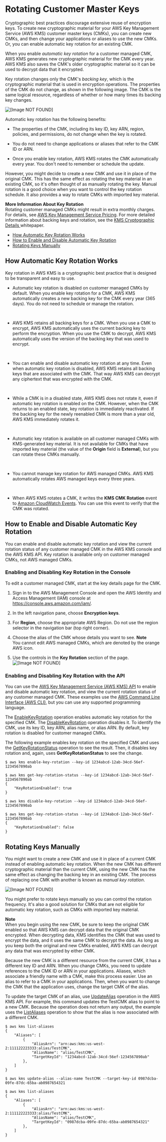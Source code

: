 # Rotating Customer Master Keys<a name="rotate-keys"></a>

Cryptographic best practices discourage extensive reuse of encryption keys\. To create new cryptographic material for your AWS Key Management Service \(AWS KMS\) customer master keys \(CMKs\), you can create new CMKs, and then change your applications or aliases to use the new CMKs\. Or, you can enable automatic key rotation for an existing CMK\. 

When you enable *automatic key rotation* for a customer managed CMK, AWS KMS generates new cryptographic material for the CMK every year\. AWS KMS also saves the CMK's older cryptographic material so it can be used to decrypt data that it encrypted\.

Key rotation changes only the CMK's *backing key*, which is the cryptographic material that is used in encryption operations\. The properties of the CMK do not change, as shown in the following image\. The CMK is the same logical resource, regardless of whether or how many times its backing key changes\.

![\[Image NOT FOUND\]](http://docs.aws.amazon.com/kms/latest/developerguide/images/key-rotation-auto.png)

Automatic key rotation has the following benefits:

+ The properties of the CMK, including its key ID, key ARN, region, policies, and permissions, do not change when the key is rotated\.

+ You do not need to change applications or aliases that refer to the CMK ID or ARN\.

+ Once you enable key rotation, AWS KMS rotates the CMK automatically every year\. You don't need to remember or schedule the update\.

However, you might decide to create a new CMK and use it in place of the original CMK\. This has the same effect as rotating the key material in an existing CMK, so it's often thought of as manually rotating the key\. Manual rotation is a good choice when you want to control the key rotation schedule\. It also provides a way to rotate CMKs with imported key material\.

**More Information About Key Rotation**  
Rotating customer managed CMKs might result in extra monthly charges\. For details, see [AWS Key Management Service Pricing](https://aws.amazon.com/kms/pricing/)\. For more detailed information about backing keys and rotation, see the [ KMS Cryptographic Details ](https://d0.awsstatic.com/whitepapers/KMS-Cryptographic-Details.pdf) whitepaper\.


+ [How Automatic Key Rotation Works](#rotate-keys-how-it-works)
+ [How to Enable and Disable Automatic Key Rotation](#rotating-keys-enable-disable)
+ [Rotating Keys Manually](#rotate-keys-manually)

## How Automatic Key Rotation Works<a name="rotate-keys-how-it-works"></a>

Key rotation in AWS KMS is a cryptographic best practice that is designed to be transparent and easy to use\. 

+ Automatic key rotation is disabled on customer managed CMKs by default\. When you enable key rotation for a CMK, AWS KMS automatically creates a new backing key for the CMK every year \(365 days\)\. You do not need to schedule or manage the rotation\. 

   

+ AWS KMS retains all backing keys for a CMK\. When you use a CMK to encrypt, AWS KMS automatically uses the current backing key to perform the encryption\. When you use the CMK to decrypt, AWS KMS automatically uses the version of the backing key that was used to encrypt\. 

   

+ You can enable and disable automatic key rotation at any time\. Even when automatic key rotation is disabled, AWS KMS retains all backing keys that are associated with the CMK\. That way AWS KMS can decrypt any ciphertext that was encrypted with the CMK\.

   

+ While a CMK is in a disabled state, AWS KMS does not rotate it, even if automatic key rotation is enabled on the CMK\. However, when the CMK returns to an enabled state, key rotation is immediately reactivated\. If the backing key for the newly reenabled CMK is more than a year old, AWS KMS immediately rotates it\.

   

+ Automatic key rotation is available on all customer managed CMKs with KMS\-generated key material\. It is not available for CMKs that have imported key material \(the value of the **Origin** field is **External**\), but you can rotate these CMKs manually\. 

   

+ You cannot manage key rotation for AWS managed CMKs\. AWS KMS automatically rotates AWS managed keys every three years\.

   

+ When AWS KMS rotates a CMK, it writes the **KMS CMK Rotation** event to [Amazon CloudWatch Events](http://docs.aws.amazon.com/AmazonCloudWatch/latest/events/)\. You can use this event to verify that the CMK was rotated\. 

## How to Enable and Disable Automatic Key Rotation<a name="rotating-keys-enable-disable"></a>

You can enable and disable automatic key rotation and view the current rotation status of any customer managed CMK in the AWS KMS console and the AWS KMS API\. Key rotation is available only on customer managed CMKs, not AWS managed CMKs\.

### Enabling and Disabling Key Rotation in the Console<a name="rotate-keys-console"></a>

To edit a customer managed CMK, start at the key details page for the CMK\.

1. Sign in to the AWS Management Console and open the AWS Identity and Access Management \(IAM\) console at [https://console\.aws\.amazon\.com/iam/](https://console.aws.amazon.com/iam/)\.

1. In the left navigation pane, choose **Encryption keys**\.

1. For **Region**, choose the appropriate AWS Region\. Do not use the region selector in the navigation bar \(top right corner\)\.

1. Choose the alias of the CMK whose details you want to see\.
**Note**  
You cannot edit AWS managed CMKs, which are denoted by the orange AWS icon\.

1. Use the controls in the **Key Rotation** section of the page\.  
![\[Image NOT FOUND\]](http://docs.aws.amazon.com/kms/latest/developerguide/images/console-rotate-key.png)

### Enabling and Disabling Key Rotation with the API<a name="rotate-keys-api"></a>

You can use the [AWS Key Management Service \(AWS KMS\) API](http://docs.aws.amazon.com/kms/latest/APIReference/) to enable and disable automatic key rotation, and view the current rotation status of any customer managed CMK\. These examples use the [AWS Command Line Interface \(AWS CLI\)](https://aws.amazon.com/cli/), but you can use any supported programming language\. 

The [EnableKeyRotation](http://docs.aws.amazon.com/kms/latest/APIReference/API_EnableKeyRotation.html) operation enables automatic key rotation for the specified CMK\. The [DisableKeyRotation](http://docs.aws.amazon.com/kms/latest/APIReference/API_DisableKeyRotation.html) operation disables it\. To identify the CMK, use its key ID, key ARN, alias name, or alias ARN\. By default, key rotation is disabled for customer managed CMKs\.

The following example enables key rotation on the specified CMK and uses the [GetKeyRotationStatus](http://docs.aws.amazon.com/kms/latest/APIReference/API_GetKeyRotationStatus.html) operation to see the result\. Then, it disables key rotation and, again, uses **GetKeyRotationStatus** to see the change\.

```
$ aws kms enable-key-rotation --key-id 1234abcd-12ab-34cd-56ef-1234567890ab

$ aws kms get-key-rotation-status --key-id 1234abcd-12ab-34cd-56ef-1234567890ab
{
    "KeyRotationEnabled": true
}

$ aws kms disable-key-rotation --key-id 1234abcd-12ab-34cd-56ef-1234567890ab

$ aws kms get-key-rotation-status --key-id 1234abcd-12ab-34cd-56ef-1234567890ab
{
    "KeyRotationEnabled": false
}
```

## Rotating Keys Manually<a name="rotate-keys-manually"></a>

You might want to create a new CMK and use it in place of a current CMK instead of enabling automatic key rotation\. When the new CMK has different cryptographic material than the current CMK, using the new CMK has the same effect as changing the backing key in an existing CMK\. The process of replacing one CMK with another is known as *manual key rotation*\.

![\[Image NOT FOUND\]](http://docs.aws.amazon.com/kms/latest/developerguide/images/key-rotation-manual.png)

You might prefer to rotate keys manually so you can control the rotation frequency\. It's also a good solution for CMKs that are not eligible for automatic key rotation, such as CMKs with imported key material\.

**Note**  
When you begin using the new CMK, be sure to keep the original CMK enabled so that AWS KMS can decrypt data that the original CMK encrypted\. When decrypting data, KMS identifies the CMK that was used to encrypt the data, and it uses the same CMK to decrypt the data\. As long as you keep both the original and new CMKs enabled, AWS KMS can decrypt any data that was encrypted by either CMK\.

Because the new CMK is a different resource from the current CMK, it has a different key ID and ARN\. When you change CMKs, you need to update references to the CMK ID or ARN in your applications\. Aliases, which associate a friendly name with a CMK, make this process easier\. Use an alias to refer to a CMK in your applications\. Then, when you want to change the CMK that the application uses, change the target CMK of the alias\.

To update the target CMK of an alias, use [UpdateAlias](http://docs.aws.amazon.com/kms/latest/APIReference/API_UpdateAlias.html) operation in the AWS KMS API\. For example, this command updates the TestCMK alias to point to a new CMK\. Because the operation does not return any output, the example uses the [ListAliases](http://docs.aws.amazon.com/kms/latest/APIReference/API_ListAliases.html) operation to show that the alias is now associated with a different CMK\.

```
$ aws kms list-aliases
{
    "Aliases": [
        {
            "AliasArn": "arn:aws:kms:us-west-2:111122223333:alias/TestCMK",
            "AliasName": "alias/TestCMK",
            "TargetKeyId": "1234abcd-12ab-34cd-56ef-1234567890ab"
        },
    ]
}            

$ aws kms update-alias --alias-name TestCMK --target-key-id 0987dcba-09fe-87dc-65ba-ab0987654321
            
$ aws kms list-aliases
{
    "Aliases": [
        {
            "AliasArn": "arn:aws:kms:us-west-2:111122223333:alias/TestCMK",
            "AliasName": "alias/TestCMK",
            "TargetKeyId": "0987dcba-09fe-87dc-65ba-ab0987654321"
        },
    ]
}
```